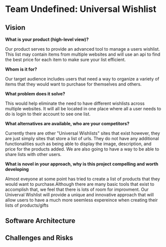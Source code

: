 # Team Undefined: Universal Wishlist

## Vision

**What is your product (high-level view)?**

Our product serves to provide an advanced tool to manage a users wishlist. This list may contain items from multiple websites and will use an api to find the best price for each item to make sure your list efficient.

**Whom is it for?**

Our target audience includes users that need a way to organize a variety of items that they would want to purchase for themselves and others. 

**What problem does it solve?**

This would help eliminate the need to have different wishlists across multiple websites. It will all be located in one place where all a user needs to do is login to their account to see one list.

**What alternatives are available, who are your competitors?**

Currently there are other "Universal Wishlists" sites that exist however, they are just simply sites that store a list of urls. They do not have any additional functionalities such as being able to display the image, description, and price for the products added. We are also going to have a way to be able to share lists with other users.

**What is novel in your approach, why is this project compelling and worth developing**

Almost eveyone at some point has tried to create a list of products that they would want to purchase.Although there are many basic tools that exist to accomplish that, we feel that there is lots of room for improvment. Our Univerval Wishlist will provide a unique and innovative approach that will allow users to have a much more seemless expereince when creating their lists of products/gifts


## Software Architecture



## Challenges and Risks

